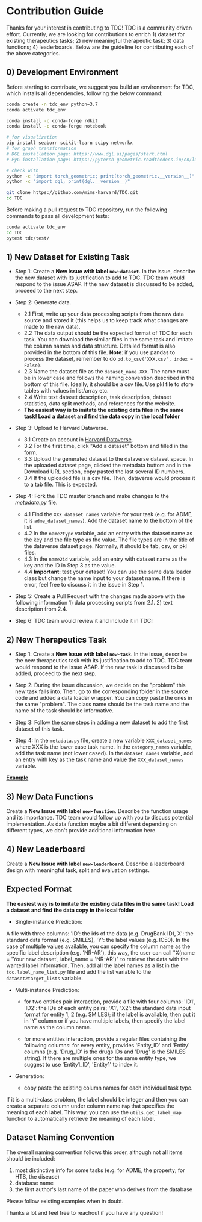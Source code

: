 # Contribution Guide

Thanks for your interest in contributing to TDC!  TDC is a community driven effort. Currently, we are looking for contributions to enrich 1) dataset for existing therapeutics tasks; 2) new meaningful therapeutic task; 3) data functions; 4) leaderboards. Below are the guideline for contributing each of the above categories.

## 0) Development Environment
Before starting to contribute, we suggest you build an environment for TDC, which installs all dependencies, following the below command:

```bash
conda create -n tdc_env python=3.7
conda activate tdc_env

conda install -c conda-forge rdkit
conda install -c conda-forge notebook

# for visualization
pip install seaborn scikit-learn scipy networkx
# for graph transformation
# DGL installation page: https://www.dgl.ai/pages/start.html
# PyG installation page: https://pytorch-geometric.readthedocs.io/en/latest/notes/installation.html

# check with 
python -c "import torch_geometric; print(torch_geometric.__version__)"
python -c "import dgl; print(dgl.__version__)"

git clone https://github.com/mims-harvard/TDC.git
cd TDC
```

Before making a pull request to TDC repository, run the following commands to pass all development tests:

```bash
conda activate tdc_env
cd TDC
pytest tdc/test/
```


## 1) New Dataset for Existing Task

- Step 1: Create a **New Issue with label `new-dataset`**. In the issue, describe the new dataset with its justification to add to TDC. TDC team would respond to the issue ASAP. If the new dataset is discussed to be added, proceed to the next step. 

- Step 2: Generate data. 

	- 2.1 First, write up your data processing scripts from the raw data source and stored it (this helps us to keep track what changes are made to the raw data). 
	- 2.2 The data output should be the expected format of TDC for each task. You can download the similar files in the same task and imitate the column names and data structure. Detailed format is also provided in the bottom of this file. **Note**: if you use pandas to process the dataset, remember to do `pd.to_csv('XXX.csv', index = False)`.
	- 2.3 Name the dataset file as the `dataset_name.XXX`. The name must be in lower case and follows the naming convention described in the bottom of this file. Ideally, it should be a csv file. Use pkl file to store tables with values in list/array etc.
	- 2.4 Write text dataset description, task description, dataset statistics, data split methods, and references for the website.
	- **The easiest way is to imitate the existing data files in the same task! Load a dataset and find the data copy in the local folder**

- Step 3: Upload to Harvard Dataverse.

	- 3.1 Create an account in [Harvard Dataverse](https://dataverse.harvard.edu/). 
	- 3.2 For the first time, click "Add a dataset" bottom and filled in the form.
	- 3.3 Upload the generated dataset to the dataverse dataset space. In the uploaded dataset page, clicked the metadata buttom and in the Download URL section, copy pasted the last several ID numbers.
	- 3.4 If the uploaded file is a csv file. Then, dataverse would process it to a tab file. This is expected. 

- Step 4: Fork the TDC master branch and make changes to the *metadata.py* file.

	- 4.1 Find the `XXX_dataset_names` variable for your task (e.g. for ADME, it is `adme_dataset_names`). Add the dataset name to the bottom of the list.
	- 4.2 In the `name2type` variable, add an entry with the dataset name as the key and the file type as the value. The file types are in the title of the dataverse dataset page. Normally, it should be tab, csv, or pkl files.
	- 4.3 In the `name2id` variable, add an entry with dataset name as the key and the ID in Step 3 as the value.
	- 4.4 **Important**: test your dataset! You can use the same data loader class but change the name input to your dataset name. If there is error, feel free to discuss it in the issue in Step 1.

- Step 5: Create a Pull Request with the changes made above with the following information 1) data processing scripts from 2.1. 2) text description from 2.4.

- Step 6: TDC team would review it and include it in TDC! 


## 2) New Therapeutics Task

- Step 1: Create a **New Issue with label `new-task`**. In the issue, describe the new therapeutics task with its justification to add to TDC. TDC team would respond to the issue ASAP. If the new task is discussed to be added, proceed to the next step. 

- Step 2: During the issue discussion, we decide on the "problem" this new task falls into. Then, go to the corresponding folder in the source code and added a data loader wrapper. You can copy paste the ones in the same "problem". The class name should be the task name and the name of the task should be informative. 

- Step 3: Follow the same steps in adding a new dataset to add the first dataset of this task.

- Step 4: In the `metadata.py` file, create a new variable `XXX_dataset_names` where XXX is the lower case task name. In the `category_names` variable, add the task name (not lower cased). In the `dataset_names` variable, add an entry with key as the task name and value the `XXX_dataset_names` variable. 

**[Example](https://github.com/mims-harvard/TDC/commit/322bddc88acf9617a1fc191d17b8f6b775f7fa8c)**


## 3) New Data Functions

Create a **New Issue with label `new-function`**. Describe the function usage and its importance. TDC team would follow up with you to discuss potential implementation. As data function maybe a bit different depending on different types, we don't provide additional information here.

## 4) New Leaderboard

Create a **New Issue with label `new-leaderboard`**.  Describe a leaderboard design with meaningful task, split and evaluation settings.

## Expected Format

**The easiest way is to imitate the existing data files in the same task! Load a dataset and find the data copy in the local folder**

- Single-instance Prediction: 

A file with three columns: 'ID': the ids of the data (e.g. DrugBank ID), X': the standard data format (e.g. SMILES), 'Y': the label values (e.g. IC50). In the case of multiple values available, you can specify the column name as the specific label description (e.g. 'NR-AR'), this way, the user can call "X(name = 'Your new dataset', label_name = 'NR-AR')" to retrieve the data with the wanted label information. Then, add all the label names as a list in the `tdc.label_name_list.py` file and add the list variable to the `dataset2target_lists` variable.

- Multi-instance Prediction: 

	- for two entities pair interaction, provide a file with four columns: 'ID1', 'ID2': the IDs of each entity pairs; 'X1', 'X2': the standard data input format for entity 1, 2 (e.g. SMILES); if the label is available, then put it in 'Y' column or if you have multiple labels, then specify the label name as the column name. 

	- for more entities interaction, provide a regular files containing the following columns: for every entity, provides 'Entity_ID' and 'Entity' columns (e.g. 'Drug_ID' is the drugs IDs and 'Drug' is the SMILES string). If there are multiple ones for the same entity type, we suggest to use 'Entity1_ID', 'Entity1' to index it. 

- Generation:
	- copy paste the existing column names for each individual task type.

If it is a multi-class problem, the label should be integer and then you can create a separate column under column name `Map` that specifies the meaning of each label. This way, you can use the `utils.get_label_map` function to automatically retrieve the meaning of each label. 

## Dataset Naming Convention

The overall naming convention follows this order, although not all items should be included:

1. most distinctive info for some tasks (e.g. for ADME, the property; for HTS, the disease)
2. database name
3. the first author's last name of the paper who derives from the database

Please follow existing examples when in doubt.

Thanks a lot and feel free to reachout if you have any question!